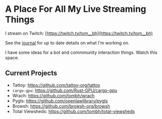 # A Place For All My Live Streaming Things

I stream on Twitch: [https://twitch.tv/tom__bh](https://twitch.tv/tom__bh)

See the [journal](/JOURNAL.md) for up to date details on what I'm working on.

I have some ideas for a bot and commmunity interaction things. Watch this space.

## Current Projects

* Tattoy: https://github.com/tattoy-org/tattoy
* `cargo-gpu`: https://github.com/Rust-GPU/cargo-gpu
* Wrach: https://github.com/tombh/wrach
* Pygls: https://github.com/openlawlibrary/pygls
* Browsh: https://github.com/browsh-org/browsh
* Total Viewsheds: https://github.com/tombh/total-viewsheds

